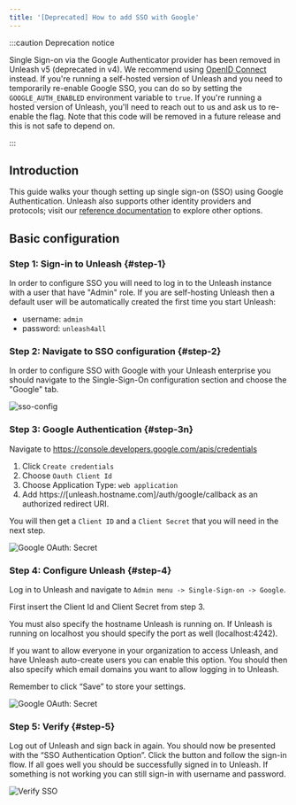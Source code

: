 ```yaml
---
title: '[Deprecated] How to add SSO with Google'
---
```


:::caution Deprecation notice

Single Sign-on via the Google Authenticator provider has been removed in Unleash v5 (deprecated in v4). We recommend using [OpenID Connect](./how-to-add-sso-open-id-connect.md) instead. If you're running a self-hosted version of Unleash and you need to temporarily re-enable Google SSO, you can do so by setting the `GOOGLE_AUTH_ENABLED` environment variable to `true`. If you're running a hosted version of Unleash, you'll need to reach out to us and ask us to re-enable the flag. Note that this code will be removed in a future release and this is not safe to depend on.

:::

## Introduction

This guide walks your though setting up single sign-on (SSO) using Google Authentication. Unleash also supports other identity providers and protocols; visit our [reference documentation](../reference/sso.md) to explore other options. 

## Basic configuration

### Step 1: Sign-in to Unleash {#step-1}

In order to configure SSO you will need to log in to the Unleash instance with a user that have "Admin" role. If you are self-hosting Unleash then a default user will be automatically created the first time you start Unleash:

- username: `admin`
- password: `unleash4all`

### Step 2: Navigate to SSO configuration {#step-2}

In order to configure SSO with Google with your Unleash enterprise you should navigate to the Single-Sign-On configuration section and choose the "Google" tab.

![sso-config](/img/sso-configure.png)

### Step 3: Google Authentication {#step-3n}

Navigate to https://console.developers.google.com/apis/credentials

1. Click `Create credentials`
2. Choose `Oauth Client Id`
3. Choose Application Type: `web application`
4. Add https://[unleash.hostname.com]/auth/google/callback as an authorized redirect URI.

You will then get a `Client ID` and a `Client Secret` that you will need in the next step.

![Google OAuth: Secret](/img/sso-google-secret.png)

### Step 4: Configure Unleash {#step-4}

Log in to Unleash and navigate to `Admin menu -> Single-Sign-on -> Google`.

First insert the Client Id and Client Secret from step 3.

You must also specify the hostname Unleash is running on. If Unleash is running on localhost you should specify the port as well (localhost:4242).

If you want to allow everyone in your organization to access Unleash, and have Unleash auto-create users you can enable this option. You should then also specify which email domains you want to allow logging in to Unleash.

Remember to click “Save” to store your settings.

![Google OAuth: Secret](/img/google_auth_settings.png)

### Step 5: Verify {#step-5}

Log out of Unleash and sign back in again. You should now be presented with the “SSO Authentication Option”. Click the button and follow the sign-in flow. If all goes well you should be successfully signed in to Unleash. If something is not working you can still sign-in with username and password.

![Verify SSO](/img/sign-in-google.png)
